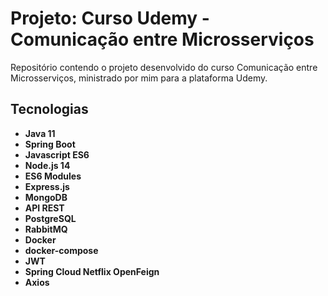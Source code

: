 # Projeto: Curso Udemy - Comunicação entre Microsserviços

Repositório contendo o projeto desenvolvido do curso Comunicação entre Microsserviços, ministrado por mim para a plataforma Udemy.

## Tecnologias

* **Java 11**
* **Spring Boot**
* **Javascript ES6**
* **Node.js 14**
* **ES6 Modules**
* **Express.js**
* **MongoDB**
* **API REST**
* **PostgreSQL**
* **RabbitMQ**
* **Docker**
* **docker-compose**
* **JWT**
* **Spring Cloud Netflix OpenFeign**
* **Axios**
